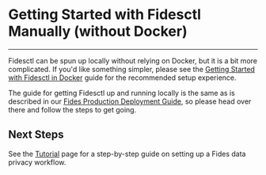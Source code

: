 # Getting Started with Fidesctl Manually (without Docker)

---

Fidesctl can be spun up locally without relying on Docker, but it is a bit more complicated. If you'd like something simpler, please see the [Getting Started with Fidesctl in Docker](docker.md) guide for the recommended setup experience.

The guide for getting Fidesctl up and running locally is the same as is described in our [Fides Production Deployment Guide](../production_deployment.md), so please head over there and follow the steps to get going.

## Next Steps

See the [Tutorial](../tutorial/tutorial.md) page for a step-by-step guide on setting up a Fides data privacy workflow.
